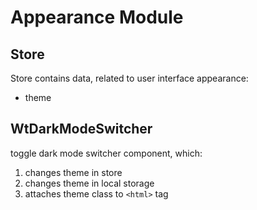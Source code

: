 # Appearance Module

## Store

Store contains data, related to user interface appearance:

- theme

## WtDarkModeSwitcher

toggle dark mode switcher component, which:

1. changes theme in store
2. changes theme in local storage
3. attaches theme class to `<html>` tag
